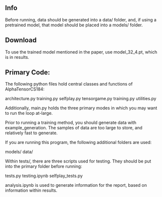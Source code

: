 ## Info
Before running, data should be generated into a data/ folder, and, if using a pretrained model, that model should be placed into a models/ folder. 

## Download

To use the trained model mentioned in the paper, use model_32_4.pt, which is in results.

## Primary Code:

The following python files hold central classes and functions of AlphaTensorCS184:

architecture.py
training.py
selfplay.py
tensorgame.py
training.py
utilities.py

Additionally, main.py holds the three primary modes in which you may want to run the loop at-large.

Prior to running a training method, you should generate data with example_generation.
The samples of data are too large to store, and relatively fast to generate.

If you are running this program, the following additional folders are used:

models/
data/ 

Within tests/, there are three scripts used for testing. They should be put into the primary folder before running:

tests.py
testing.ipynb
selfplay_tests.py

analysis.ipynb is used to generate information for the report, based on information within results. 
